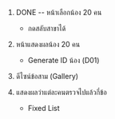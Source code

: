 1.  DONE -- หน้าเลือกน้อง 20 คน

    * กดสลับสาขาได้

2.  หน้าแสดงผลน้อง 20 คน

    * Generate ID น้อง (D01)

3.  ดีไซน์ข้อสาม (Gallery)

4.  แสดงผลว่าแต่ละคนตรวจไปแล้วกี่ข้อ

    * Fixed List
